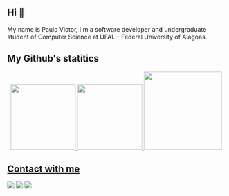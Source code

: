 ## Hi 👋

My name is Paulo Victor, I'm a software developer and undergraduate student of Computer Science at UFAL - Federal University of Alagoas.

## My Github's statitics
<div align="center">
  <a href="https://github.com/paulov59">
  <img height="150em" src="https://github-readme-streak-stats.herokuapp.com?user=paulov59&theme=github-dark-blue&hide_border=true"/>
  <img height="150em" src="https://github-readme-stats-paulov59.vercel.app/api?username=paulov59&show_icons=true&theme=github_dark&rank_icon=github&include_all_commits=true&hide_border=true"/>
  <img height="180em" src="https://github-readme-stats-paulov59.vercel.app/api/top-langs/?username=paulov59&layout=compact&langs_count=7&theme=github_dark&hide_border=true"/>
</div>
<!-- <div> 
  <img src="https://github.com/paulov59/paulov59/blob/output/github-contribution-grid-snake.svg">
</div> -->
  
## Contact with me
<div> 
    <a href = "mailto:pvls2@ic.ufal.br"><img src="https://img.shields.io/badge/Gmail-D14836?style=for-the-badge&logo=gmail&logoColor=white" target="_blank"></a>
    <a href="https://www.linkedin.com/in/paulo-severiano/" target="_blank"><img src="https://img.shields.io/badge/-LinkedIn-%230077B5?style=for-the-badge&logo=linkedin&logoColor=white" target="_blank"></a>
  <a href = "mailto:paulo.victor@nees.ufal.br"><img src="https://img.shields.io/badge/Gmail-D14836?style=for-the-badge&logo=gmail&logoColor=white" target="_blank"></a>
</div>

